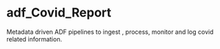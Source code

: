 # adf_Covid_Report
Metadata driven ADF pipelines to ingest , process, monitor and log covid related information.
